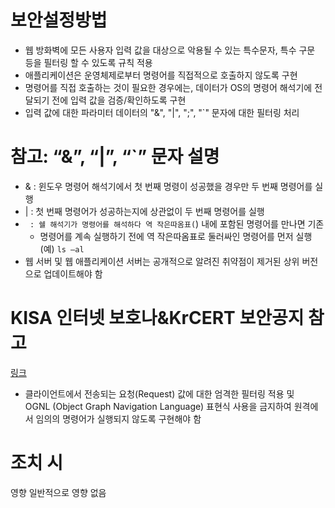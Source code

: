 # 보안설정방법
* 웹 방화벽에 모든 사용자 입력 값을 대상으로 악용될 수 있는 특수문자, 특수 구문 등을 
필터링 할 수 있도록 규칙 적용
* 애플리케이션은 운영체제로부터 명령어를 직접적으로 호출하지 않도록 구현
* 명령어를 직접 호출하는 것이 필요한 경우에는, 데이터가 OS의 명령어 해석기에 전달되기 
전에 입력 값을 검증/확인하도록 구현
* 입력 값에 대한 파라미터 데이터의 "&", "|", ";", "`" 문자에 대한 필터링 처리
# 참고: “&”, “|”, “`” 문자 설명
* & : 윈도우 명령어 해석기에서 첫 번째 명령이 성공했을 경우만 두 번째 명령어를 실행
* | : 첫 번째 명령어가 성공하는지에 상관없이 두 번째 명령어를 실행
* ` : 쉘 해석기가 명령어를 해석하다 역 작은따옴표(`) 내에 포함된 명령어를 만나면 기존 
	* 명령어를 계속 실행하기 전에 역 작은따옴표로 둘러싸인 명령어를 먼저 실행
(예) `ls –al`
* 웹 서버 및 웹 애플리케이션 서버는 공개적으로 알려진 취약점이 제거된 상위 버전으로 
업데이트해야 함
# KISA 인터넷 보호나&KrCERT 보안공지 참고
[링크](https://www.boho.or.kr/data/secNoticeList.do)
* 클라이언트에서 전송되는 요청(Request) 값에 대한 엄격한 필터링 적용 및 <br>OGNL (Object Graph Navigation Language) 표현식 사용을 금지하여 원격에서 임의의 명령어가 실행되지 않도록 구현해야 함

# 조치 시 
영향 일반적으로 영향 없음
